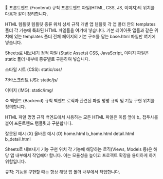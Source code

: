 🎨 프론트엔드 (Frontend) 규칙
프론트엔드 파일(HTML, CSS, JS, 이미지)의 위치를 다음과 같이 정리합니다.

HTML 템플릿
템플릿 종류	위치	상세 규칙
개별 앱 템플릿	각 앱 폴더 안의 templates 폴더	각 기능에 특화된 HTML 파일들을 여기에 넣습니다.
기본 레이아웃	앱들과 같은 위치에 있는 templates 폴더	전체 페이지의 기본 구조를 담는 base.html 파일만 여기에 넣습니다.

Sheets로 내보내기
정적 파일 (Static Assets)
CSS, JavaScript, 이미지 파일은 static 폴더 내부에 종류별로 구분하여 넣습니다.

스타일 시트 (CSS): static/css/

자바스크립트 (JS): static/js/

이미지 (IMG): static/img/

⚙️ 백엔드 (Backend) 규칙
백엔드 로직과 관련된 파일 명명 규칙 및 기능 구현 위치를 정의합니다.

HTML 파일 명명 규칙
백엔드에서 사용하는 모든 HTML 파일은 이름 앞에 b_ 접두사를 붙여 프론트엔드 템플릿과 구분합니다.

잘못된 예시 (X)	올바른 예시 (O)
home.html	b_home.html
detail.html	b_detail.html

Sheets로 내보내기
기능 구현 위치
각 기능에 해당하는 로직(Views, Models 등)은 해당 앱 내부에서 작업해야 합니다. 이는 모듈성을 높이고 프로젝트 확장을 용이하게 하기 위함입니다.

규칙: 기능을 구현할 때는 항상 해당 앱 폴더 내부에서 작업합니다.
